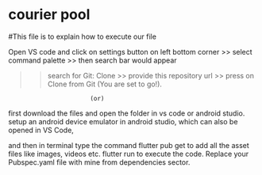 # courier pool

#This file is to explain how to execute our file 

Open VS code and click on settings button on left bottom corner >> select command palette >> then search bar would appear
>> search for Git: Clone >> provide this repository url >> press on Clone from Git (You are set to go!).
       
                           (or)
                           
first download the files and open the folder in vs code or android studio.
setup an android device emulator in android studio, which can also be opened in VS Code,

and then in terminal type the command 
flutter pub get to add all the asset files like images, videos etc.
flutter run to execute the code.
Replace your Pubspec.yaml file with mine from dependencies sector.

